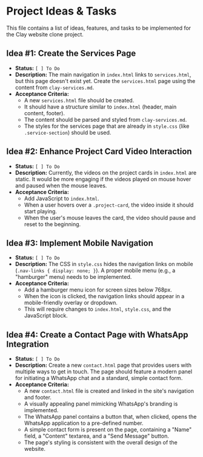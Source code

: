 # Project Ideas & Tasks

This file contains a list of ideas, features, and tasks to be implemented for the Clay website clone project.

## Idea #1: Create the Services Page

- **Status:** `[ ] To Do`
- **Description:** The main navigation in `index.html` links to `services.html`, but this page doesn't exist yet. Create the `services.html` page using the content from `clay-services.md`.
- **Acceptance Criteria:**
  - A new `services.html` file should be created.
  - It should have a structure similar to `index.html` (header, main content, footer).
  - The content should be parsed and styled from `clay-services.md`.
  - The styles for the services page that are already in `style.css` (like `.service-section`) should be used.

## Idea #2: Enhance Project Card Video Interaction

- **Status:** `[ ] To Do`
- **Description:** Currently, the videos on the project cards in `index.html` are static. It would be more engaging if the videos played on mouse hover and paused when the mouse leaves.
- **Acceptance Criteria:**
  - Add JavaScript to `index.html`.
  - When a user hovers over a `.project-card`, the video inside it should start playing.
  - When the user's mouse leaves the card, the video should pause and reset to the beginning.

## Idea #3: Implement Mobile Navigation

- **Status:** `[ ] To Do`
- **Description:** The CSS in `style.css` hides the navigation links on mobile (`.nav-links { display: none; }`). A proper mobile menu (e.g., a "hamburger" menu) needs to be implemented.
- **Acceptance Criteria:**
  - Add a hamburger menu icon for screen sizes below 768px.
  - When the icon is clicked, the navigation links should appear in a mobile-friendly overlay or dropdown.
  - This will require changes to `index.html`, `style.css`, and the JavaScript block.

## Idea #4: Create a Contact Page with WhatsApp Integration

- **Status:** `[ ] To Do`
- **Description:** Create a new `contact.html` page that provides users with multiple ways to get in touch. The page should feature a modern panel for initiating a WhatsApp chat and a standard, simple contact form.
- **Acceptance Criteria:**
  - A new `contact.html` file is created and linked in the site's navigation and footer.
  - A visually appealing panel mimicking WhatsApp's branding is implemented.
  - The WhatsApp panel contains a button that, when clicked, opens the WhatsApp application to a pre-defined number.
  - A simple contact form is present on the page, containing a "Name" field, a "Content" textarea, and a "Send Message" button.
  - The page's styling is consistent with the overall design of the website.

